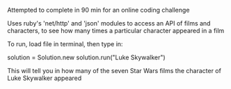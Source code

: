 Attempted to complete in 90 min for an online coding challenge

Uses ruby's 'net/http' and 'json' modules to access an API of films and characters, to see how many times a particular character appeared in a film

To run, load file in terminal, then type in:

solution = Solution.new
solution.run("Luke Skywalker")

This will tell you in how many of the seven Star Wars films the character of Luke Skywalker appeared
